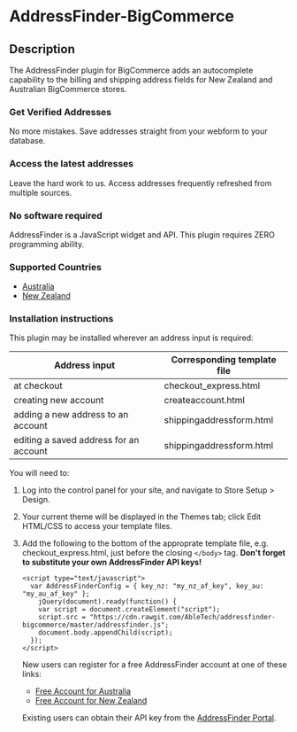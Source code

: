 # AddressFinder-BigCommerce

## Description

The AddressFinder plugin for BigCommerce adds an autocomplete capability to
the billing and shipping address fields for New Zealand and Australian
BigCommerce stores.

### Get Verified Addresses

No more mistakes. Save addresses straight from your webform to your database.

### Access the latest addresses

Leave the hard work to us. Access addresses frequently refreshed from multiple
sources.

### No software required

AddressFinder is a JavaScript widget and API. This plugin requires ZERO
programming ability.

### Supported Countries

* [Australia](https://addressfinder.com.au/)
* [New Zealand](https://addressfinder.nz/)

### Installation instructions

This plugin may be installed wherever an address input is required:

| Address input                          | Corresponding template file |
| -------------------------------------- | --------------------------- |
| at checkout                            | checkout_express.html       |
| creating new account                   | createaccount.html          |
| adding a new address to an account     | shippingaddressform.html    |
| editing a saved address for an account | shippingaddressform.html    |

You will need to:

1.  Log into the control panel for your site, and navigate to Store Setup > Design.
2.  Your current theme will be displayed in the Themes tab; click Edit HTML/CSS
    to access your template files.
3.  Add the following to the bottom of the approprate template file, e.g.
    checkout_express.html, just before the closing `</body>` tag.
    **Don't forget to substitute your own AddressFinder API keys!**

    ```
    <script type="text/javascript">
      var AddressFinderConfig = { key_nz: "my_nz_af_key", key_au: "my_au_af_key" };
        jQuery(document).ready(function() {
        var script = document.createElement("script");
        script.src = "https://cdn.rawgit.com/AbleTech/addressfinder-bigcommerce/master/addressfinder.js";
        document.body.appendChild(script);
      });
    </script>
    ```

    New users can register for a free AddressFinder account at one of these links:
    * [Free Account for Australia](https://portal.addressfinder.io/signup/au/free)
    * [Free Account for New Zealand](https://portal.addressfinder.io/signup/nz/free)

    Existing users can obtain their API key from the [AddressFinder Portal](https://portal.addressfinder.io/).
